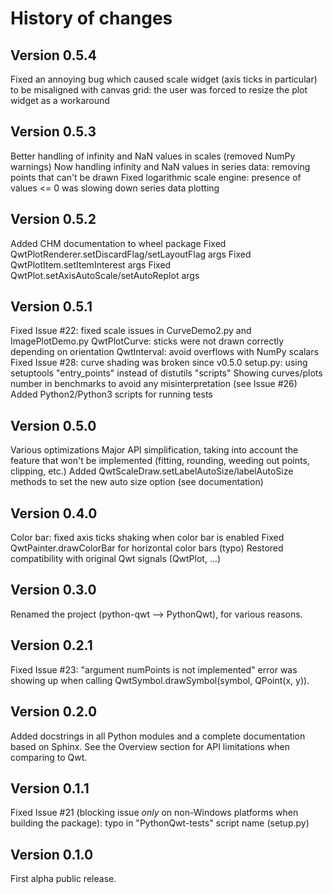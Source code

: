 # History of changes

## Version 0.5.4

Fixed an annoying bug which caused scale widget (axis ticks in particular) to be misaligned with canvas grid: the user was forced to resize the plot widget as a workaround

## Version 0.5.3

Better handling of infinity and NaN values in scales (removed NumPy warnings)
Now handling infinity and NaN values in series data: removing points that can't be drawn
Fixed logarithmic scale engine: presence of values <= 0 was slowing down series data plotting

## Version 0.5.2

Added CHM documentation to wheel package
Fixed QwtPlotRenderer.setDiscardFlag/setLayoutFlag args
Fixed QwtPlotItem.setItemInterest args
Fixed QwtPlot.setAxisAutoScale/setAutoReplot args

## Version 0.5.1

Fixed Issue #22: fixed scale issues in CurveDemo2.py and ImagePlotDemo.py
QwtPlotCurve: sticks were not drawn correctly depending on orientation
QwtInterval: avoid overflows with NumPy scalars
Fixed Issue #28: curve shading was broken since v0.5.0
setup.py: using setuptools "entry_points" instead of distutils "scripts"
Showing curves/plots number in benchmarks to avoid any misinterpretation (see Issue #26)
Added Python2/Python3 scripts for running tests

## Version 0.5.0

Various optimizations
Major API simplification, taking into account the feature that won't be implemented (fitting, rounding, weeding out points, clipping, etc.)
Added QwtScaleDraw.setLabelAutoSize/labelAutoSize methods to set the new auto size option (see documentation)

## Version 0.4.0

Color bar: fixed axis ticks shaking when color bar is enabled
Fixed QwtPainter.drawColorBar for horizontal color bars (typo)
Restored compatibility with original Qwt signals (QwtPlot, ...)

## Version 0.3.0

Renamed the project (python-qwt --> PythonQwt), for various reasons.

## Version 0.2.1

Fixed Issue #23: "argument numPoints is not implemented" error was showing up 
when calling QwtSymbol.drawSymbol(symbol, QPoint(x, y)).

## Version 0.2.0

Added docstrings in all Python modules and a complete documentation based on 
Sphinx. See the Overview section for API limitations when comparing to Qwt.

## Version 0.1.1

Fixed Issue #21 (blocking issue *only* on non-Windows platforms when building 
the package): typo in "PythonQwt-tests" script name (setup.py)

## Version 0.1.0

First alpha public release.
